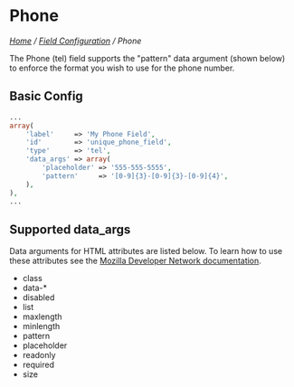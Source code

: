 # Phone

*[Home](../../README.md) / [Field Configuration](../field-configuration.md) / Phone*

The Phone (tel) field supports the "pattern" data argument (shown below) to enforce the format you wish to use for the phone number.

## Basic Config

```php
...
array(
	'label'     => 'My Phone Field',
	'id'        => 'unique_phone_field',
	'type'      => 'tel',
	'data_args' => array(
		'placeholder' => '555-555-5555',
		'pattern'     => '[0-9]{3}-[0-9]{3}-[0-9]{4}',
	),
),
...
```

## Supported data_args

Data arguments for HTML attributes are listed below. To learn how to use these attributes see the [Mozilla Developer Network documentation](https://developer.mozilla.org/en-US/docs/Web/HTML/Element/input/tel).

* class
* data-*
* disabled
* list
* maxlength
* minlength
* pattern
* placeholder
* readonly
* required
* size
